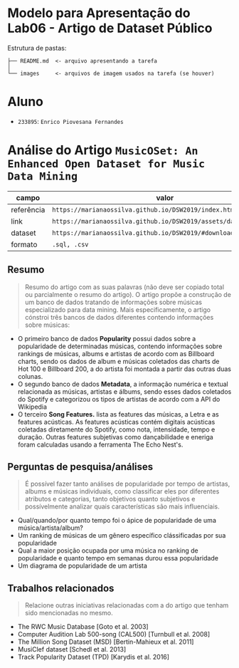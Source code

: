 # Modelo para Apresentação do Lab06 - Artigo de Dataset Público

Estrutura de pastas:

~~~
├── README.md  <- arquivo apresentando a tarefa
│
└── images     <- arquivos de imagem usados na tarefa (se houver)
~~~

# Aluno
* `233895`: `Enrico Piovesana Fernandes`

# Análise do Artigo `MusicOSet: An Enhanced Open Dataset for Music Data Mining`

| campo | valor |
|------------|----------------------------------------|
| referência | `https://marianaossilva.github.io/DSW2019/index.html` |
| link       | `https://marianaossilva.github.io/DSW2019/assets/data/paper.pdf` |
| dataset | `https://marianaossilva.github.io/DSW2019/#downloads` |
| formato | `.sql, .csv` |

## Resumo

> Resumo do artigo com as suas palavras (não deve ser copiado total ou parcialmente o resumo do artigo).
> O artigo propõe a construção de um banco de dados tratando de informações sobre músicas especializado para data mining. Mais especificamente, o artigo cónstroi três bancos de dados diferentes contendo informações sobre músicas: 
- O primeiro banco de dados **Popularity** possui dados sobre a popularidade de determinadas músicas, contendo informações sobre rankings de músicas, albums e artistas de acordo com as Billboard charts, sendo os dados de album e músicas coletados das charts de Hot 100 e Billboard 200, a do artista foi montada a partir das outras duas colunas.
- O segundo banco de dados **Metadata**, a informação numérica e textual relacionada as músicas, artistas e álbums, sendo esses dados coletados do Spotify e categorizou os tipos de artistas de acordo com a API do Wikipedia
- O terceiro **Song Features.** lista as features das músicas, a Letra e as features acústicas. As features acústicas contém digitais acústicas coletadas diretamente do Spotify, como nota, intensidade, tempo e duração. Outras features subjetivas como dançabilidade e eneriga foram calculadas usando a ferramenta The Echo Nest's.

## Perguntas de pesquisa/análises

> É possível fazer tanto análises de popularidade por tempo de artistas, albums e músicas individuais, como classificar eles por diferentes atributos e categorias, tanto objetivos quanto subjetivos e possívelmente analizar quais características são mais influenciais.
- Qual/quando/por quanto tempo foi o ápice de popularidade de uma música/artista/album?
- Um ranking de músicas de um gênero específico clássificadas por sua popularidade
- Qual a maior posição ocupada por uma música no ranking de popularidade e quanto tempo em semanas durou essa popularidade
- Um diagrama de popularidade de um artista 

## Trabalhos relacionados

> Relacione outras iniciativas relacionadas com a do artigo que tenham sido mencionadas no mesmo.
- The RWC Music Database [Goto et al. 2003]
- Computer Audition Lab 500-song (CAL500) [Turnbull et al. 2008]
- The Million Song Dataset (MSD) [Bertin-Mahieux et al. 2011]
- MusiClef dataset [Schedl et al. 2013]
- Track Popularity Dataset (TPD) [Karydis et al. 2016]
